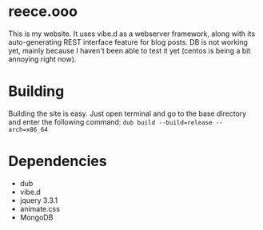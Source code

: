 # reece.ooo
This is my website. It uses vibe.d as a webserver framework, along with its auto-generating REST interface feature for blog posts.
DB is not working yet, mainly because I haven't been able to test it yet (centos is being a bit annoying right now).
# Building
Building the site is easy. Just open terminal and go to the base directory and enter the following command: `dub build --build=release --arch=x86_64`
# Dependencies
+ dub
+ vibe.d
+ jquery 3.3.1
+ animate.css
+ MongoDB